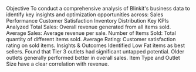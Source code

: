 Objective
To conduct a comprehensive analysis of Blinkit's business data to identify key insights and optimization opportunities across:
Sales Performance
Customer Satisfaction
Inventory Distribution
 Key KPIs Analyzed
Total Sales: Overall revenue generated from all items sold.
Average Sales: Average revenue per sale.
Number of Items Sold: Total quantity of different items sold.
Average Rating: Customer satisfaction rating on sold items.
Insights & Outcomes
Identified Low Fat items as best sellers.
Found that Tier 3 outlets had significant untapped potential.
Older outlets generally performed better in overall sales.
Item Type and Outlet Size have a clear correlation with revenue.


